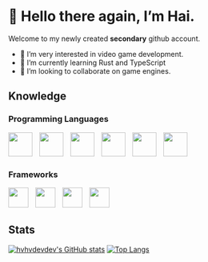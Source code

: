 # 👋 Hello there again, I’m Hai.
Welcome to my newly created __secondary__ github account.
- 👀 I’m very interested in video game development.
- 🌱 I’m currently learning Rust and TypeScript
- 💞️ I’m looking to collaborate on game engines.

## Knowledge
### Programming Languages

<div style="display: inline-block;">
<img src="https://upload.wikimedia.org/wikipedia/commons/1/18/C_Programming_Language.svg" width="48" height="48" style="display: inline;margin-right: 10px;" />
<img src="https://www.rust-lang.org/logos/rust-logo-256x256.png" width="48" height="48" style="display: inline;margin-right: 10px;" />
<img src="https://upload.wikimedia.org/wikipedia/commons/4/4c/Typescript_logo_2020.svg" width="48" height="48" style="display: inline;margin-right: 10px;" />
<img src="https://www.scala-lang.org/resources/img/frontpage/scala-spiral.png" width="48" height="48" style="display: inline;margin-right: 10px;" />
<img src="https://upload.wikimedia.org/wikipedia/commons/c/c3/Python-logo-notext.svg" width="48" height="48" style="display: inline;margin-right: 10px;" />
<img src="https://upload.wikimedia.org/wikipedia/commons/7/73/Ruby_logo.svg" width="48" height="48" style="display: inline;margin-right: 10px;" />
  
  
  
</div>

### Frameworks

<div style="display: inline-block;">

<img src="https://static.djangoproject.com/img/logos/django-logo-negative.svg" height="40" style="display: inline;margin-right: 10px;" />
<img src="https://upload.wikimedia.org/wikipedia/commons/6/62/Ruby_On_Rails_Logo.svg" height="40" style="display: inline;margin-right: 10px;" />
<img src="https://raw.githubusercontent.com/sveltejs/branding/master/svelte-horizontal.svg" height="40" style="display: inline;margin-right: 10px;" />
<img src="https://upload.wikimedia.org/wikipedia/commons/9/95/Vue.js_Logo_2.svg" height="40" style="display: inline;margin-right: 10px;" />

  
</div>

## Stats

[![hvhvdevdev's GitHub stats](https://github-readme-stats.vercel.app/api?username=hvhvdevdev&show_icons=true&theme=dracula&hide=contribs,issues)]()
[![Top Langs](https://github-readme-stats.vercel.app/api/top-langs/?username=hvhvdevdev&layout=compact&theme=dracula)]()

<!---
hvhvdevdev/hvhvdevdev is a ✨ special ✨ repository because its `README.md` (this file) appears on your GitHub profile.
You can click the Preview link to take a look at your changes.
--->
